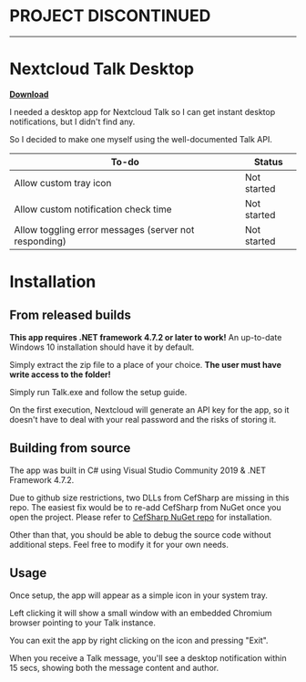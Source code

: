 # PROJECT DISCONTINUED
------------------------------
# Nextcloud Talk Desktop

[__Download__](https://github.com/Eidenz/Nextcloud-Talk-Desktop/releases)

I needed a desktop app for Nextcloud Talk so I can get instant desktop notifications, but I didn't find any.

So I decided to make one myself using the well-documented Talk API.


| To-do | Status |
| ------------- | ------------- |
| Allow custom tray icon | Not started |
| Allow custom notification check time | Not started |
| Allow toggling error messages (server not responding) | Not started |


# Installation
## From released builds
__This app requires .NET framework 4.7.2 or later to work!__ An up-to-date Windows 10 installation should have it by default.

Simply extract the zip file to a place of your choice. __The user must have write access to the folder!__

Simply run Talk.exe and follow the setup guide.

On the first execution, Nextcloud will generate an API key for the app, so it doesn't have to deal with your real password and the risks of storing it.


## Building from source
The app was built in C# using Visual Studio Community 2019 & .NET Framework 4.7.2.

Due to github size restrictions, two DLLs from CefSharp are missing in this repo. The easiest fix would be to re-add CefSharp from NuGet once you open the project.
Please refer to [CefSharp NuGet repo](https://www.nuget.org/packages/CefSharp.WinForms/) for installation.

Other than that, you should be able to debug the source code without additional steps. Feel free to modify it for your own needs.


## Usage
Once setup, the app will appear as a simple icon in your system tray.

Left clicking it will show a small window with an embedded Chromium browser pointing to your Talk instance.

You can exit the app by right clicking on the icon and pressing "Exit".

When you receive a Talk message, you'll see a desktop notification within 15 secs, showing both the message content and author.
